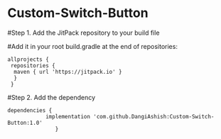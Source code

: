 # Custom-Switch-Button

#Step 1. Add the JitPack repository to your build file

#Add it in your root build.gradle at the end of repositories:

```
allprojects {
 repositories {
  maven { url 'https://jitpack.io' }
  }
 }
```
  
#Step 2. Add the dependency

```
dependencies {
	        implementation 'com.github.DangiAshish:Custom-Switch-Button:1.0'
	           }
```
